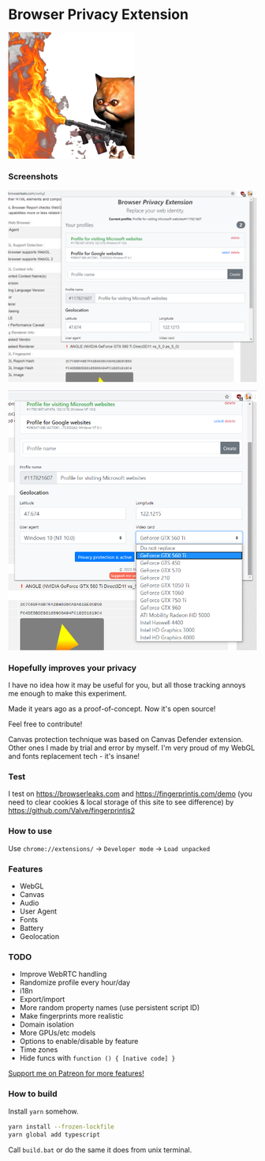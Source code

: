 # Browser Privacy Extension

![Pussy with firethrower](kitty.png?raw=true)


### Screenshots

![Profiles](profiles.png?raw=true)

![Features](features.png?raw=true)

### Hopefully improves your privacy

I have no idea how it may be useful for you,
but all those tracking annoys me enough to make this experiment.

Made it years ago as a proof-of-concept. Now it's open source!

Feel free to contribute!

Canvas protection technique was based on Canvas Defender extension. Other ones
I made by trial and error by myself.
I'm very proud of my WebGL and fonts replacement tech - it's insane!

### Test

I test on https://browserleaks.com
and https://fingerprintjs.com/demo
(you need to clear cookies & local storage of this site to see difference)
by https://github.com/Valve/fingerprintjs2

### How to use

Use `chrome://extensions/` -> `Developer mode` -> `Load unpacked`

### Features

- WebGL
- Canvas
- Audio
- User Agent
- Fonts
- Battery
- Geolocation

### TODO

- Improve WebRTC handling
- Randomize profile every hour/day
- i18n
- Export/import
- More random property names (use persistent script ID)
- Make fingerprints more realistic
- Domain isolation
- More GPUs/etc models
- Options to enable/disable by feature
- Time zones
- Hide funcs with `function () { [native code] }`

[Support me on Patreon for more features!](https://www.patreon.com/PeyTy)

### How to build

Install `yarn` somehow.

```sh
yarn install --frozen-lockfile
yarn global add typescript
```

Call `build.bat` or do the same it does from unix terminal.

